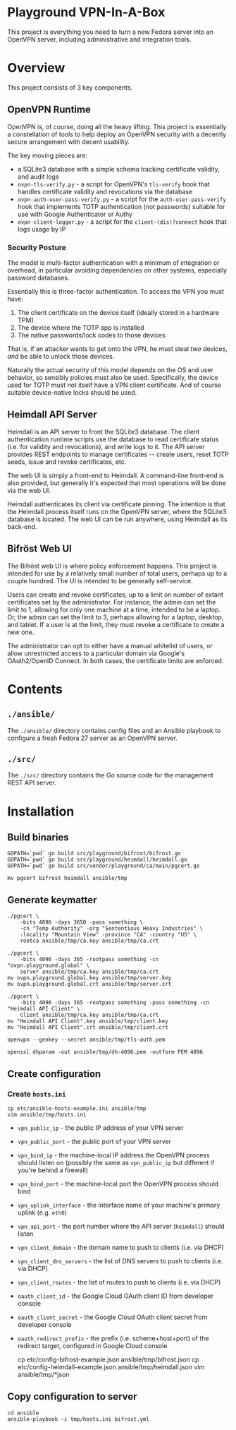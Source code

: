 # Playground VPN-In-A-Box

This project is everything you need to turn a new Fedora server into an OpenVPN server, including
administrative and integration tools.

# Overview

This project consists of 3 key components.

## OpenVPN Runtime

OpenVPN is, of course, doing all the heavy lifting. This project is essentially a constellation of
tools to help deploy an OpenVPN security with a decently secure arrangement with decent usability.

The key moving pieces are:

* a SQLite3 database with a simple schema tracking certificate validity, and audit logs
* `ovpn-tls-verify.py` - a script for OpenVPN's `tls-verify` hook that handles certificate validity
  and revocations via the database
* `ovpn-auth-user-pass-verify.py` - a script for the `auth-user-pass-verify` hook that implements
  TOTP authentication (not passwords) suitable for use with Google Authenticator or Authy
* `ovpn-client-logger.py` - a script for the `client-(dis)?connect` hook that logs usage by IP

### Security Posture

The model is multi-factor authentication with a minimum of integration or overhead, in particular
avoiding dependencies on other systems, especially password databases.

Essentially this is three-factor authentication. To access the VPN you must have:
1. The client certificate on the device itself (ideally stored in a hardware TPM)
2. The device where the TOTP app is installed
3. The native passwords/lock codes to those devices

That is, if an attacker wants to get onto the VPN, he must steal *two* devices, *and* be able to
unlock those devices.

Naturally the actual security of this model depends on the OS and user behavior, so sensibly
policies must also be used. Specifically, the device used for TOTP must not itself have a VPN client
certificate. And of course suitable device-native locks should be used.

## Heimdall API Server

Heimdall is an API server to front the SQLite3 database. The client authentication runtime scripts
use the database to read certificate status (i.e. for validity and revocations), and write logs to
it. The API server provides REST endpoints to manage certificates -- create users, reset TOTP seeds,
issue and revoke certificates, etc.

The web UI is simply a front-end to Heimdall. A command-line front-end is also provided, but
generally it's expected that most operations will be done via the web UI.

Heimdall authenticates its client via certificate pinning. The intention is that the Heimdall
process itself runs on the OpenVPN server, where the SQLite3 database is located. The web UI can be
run anywhere, using Heimdall as its back-end.

## Bifröst Web UI

The Bifröst web UI is where policy enforcement happens. This project is intended for use by a relatively
small number of total users, perhaps up to a couple hundred. The UI is intended to be generally
self-service.

Users can create and revoke certificates, up to a limit on number of extant certificates set by the
administrator. For instance, the admin can set the limit to 1, allowing for only one machine at a
time, intended to be a laptop. Or, the admin can set the limit to 3, perhaps allowing for a laptop,
desktop, and tablet. If a user is at the limit, they must revoke a certificate to create a new one.

The administrator can opt to either have a manual whitelist of users, or allow unrestricted access
to a particular domain via Google's OAuth2/OpenID Connect. In both cases, the certificate limits are
enforced.

# Contents

## `./ansible/`

The `./ansible/` directory contains config files and an Ansible playbook to configure a fresh Fedora
27 server as an OpenVPN server.

## `./src/`

The `./src/` directory contains the Go source code for the management REST API server.

# Installation

## Build binaries

    GOPATH=`pwd` go build src/playground/bifrost/bifrost.go 
    GOPATH=`pwd` go build src/playground/heimdall/heimdall.go 
    GOPATH=`pwd` go build src/vendor/playground/ca/main/pgcert.go 

    mv pgcert bifrost heimdall ansible/tmp

## Generate keymatter
    ./pgcert \
        -bits 4096 -days 3650 -pass something \
        -cn "Temp Authority" -org "Sententious Heavy Industries" \
        -locality "Mountain View" -province "CA" -country "US" \
        rootca ansible/tmp/ca.key ansible/tmp/ca.crt

    ./pgcert \
        -bits 4096 -days 365 -rootpass something -cn "ovpn.playground.global" \
        server ansible/tmp/ca.key ansible/tmp/ca.crt
    mv ovpn.playground.global.key ansible/tmp/server.key
    mv ovpn.playground.global.crt ansible/tmp/server.crt

    ./pgcert \
        -bits 4096 -days 365 -rootpass something -pass something -cn "Heimdall API Client" \
        client ansible/tmp/ca.key ansible/tmp/ca.crt
    mv "Heimdall API Client".key ansible/tmp/client.key
    mv "Heimdall API Client".crt ansible/tmp/client.crt

    openvpn --genkey --secret ansible/tmp/tls-auth.pem

    openssl dhparam -out ansible/tmp/dh-4096.pem -outform PEM 4096

## Create configuration
### Create `hosts.ini`

    cp etc/ansible-hosts-example.ini ansible/tmp
    vim ansible/tmp/hosts.ini

* `vpn_public_ip` - the public IP address of your VPN server
* `vpn_public_port` - the public port of your VPN server
* `vpn_bind_ip` - the machine-local IP address the OpenVPN process should listen on (possibly the
  same as `vpn_public_ip` but different if you're behind a firewall)
* `vpn_bind_port` - the machine-local port the OpenVPN process should bind
* `vpn_uplink_interface` - the interface name of your machine's primary uplink (e.g. `eth0`)
* `vpn_api_port` - the port number where the API server (`heimdall`) should listen
* `vpn_client_domain` - the domain name to push to clients (i.e. via DHCP)
* `vpn_client_dns_servers` - the list of DNS servers to push to clients (i.e. via DHCP)
* `vpn_client_routes` - the list of routes to push to clients (i.e. via DHCP)
* `oauth_client_id` - the Google Cloud OAuth client ID from developer console
* `oauth_client_secret` - the Google Cloud OAuth client secret from developer console
* `oauth_redirect_prefix` - the prefix (i.e. scheme+host+port) of the redirect target, configured in Google Cloud console

    cp etc/config-bifrost-example.json ansible/tmp/bifrost.json
    cp etc/config-heimdall-example.json ansible/tmp/heimdall.json
    vim ansible/tmp/*json

### 

## Copy configuration to server
    cd ansible
    ansible-playbook -i tmp/hosts.ini bifrost.yml
